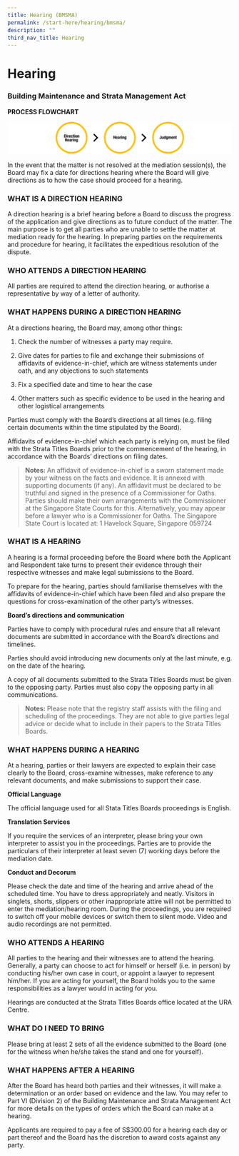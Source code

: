 ```yaml
---
title: Hearing (BMSMA)
permalink: /start-here/hearing/bmsma/
description: ""
third_nav_title: Hearing
---
```

# Hearing

### Building Maintenance and Strata Management Act

**PROCESS FLOWCHART**

![](/images/General%20Proceedings/Hearing/hearing-bmsma-flowchart.png)

In the event that the matter is not resolved at the mediation session(s), the Board may fix a date for directions hearing where the Board will give directions as to how the case should proceed for a hearing.

### WHAT IS A DIRECTION HEARING

A direction hearing is a brief hearing before a Board to discuss the progress of the application and give directions as to future conduct of the matter. The main purpose is to get all parties who are unable to settle the matter at mediation ready for the hearing. In preparing parties on the requirements and procedure for hearing, it facilitates the expeditious resolution of the dispute.

### WHO ATTENDS A DIRECTION HEARING

All parties are required to attend the direction hearing, or authorise a representative by way of a letter of authority.

### WHAT HAPPENS DURING A DIRECTION HEARING

At a directions hearing, the Board may, among other things:

1.  Check the number of witnesses a party may require.
    
2.  Give dates for parties to file and exchange their submissions of affidavits of evidence-in-chief, which are witness statements under oath, and any objections to such statements
    
3.  Fix a specified date and time to hear the case
    
4.  Other matters such as specific evidence to be used in the hearing and other logistical arrangements
    

Parties must comply with the Board’s directions at all times (e.g. filing certain documents within the time stipulated by the Board).

Affidavits of evidence-in-chief which each party is relying on, must be filed with the Strata Titles Boards prior to the commencement of the hearing, in accordance with the Boards’ directions on filing dates.

> **Notes:**
An affidavit of evidence-in-chief is a sworn statement made by your witness on the facts and evidence. It is annexed with supporting documents (if any). An affidavit must be declared to be truthful and signed in the presence of a Commissioner for Oaths. Parties should make their own arrangements with the Commissioner at the Singapore State Courts for this.
Alternatively, you may appear before a lawyer who is a Commissioner for Oaths.
The Singapore State Court is located at: 1 Havelock Square, Singapore 059724

### WHAT IS A HEARING

A hearing is a formal proceeding before the Board where both the Applicant and Respondent take turns to present their evidence through their respective witnesses and make legal submissions to the Board.

To prepare for the hearing, parties should familiarise themselves with the affidavits of evidence-in-chief which have been filed and also prepare the questions for cross-examination of the other party’s witnesses.

**Board’s directions and communication**

Parties have to comply with procedural rules and ensure that all relevant documents are submitted in accordance with the Board’s directions and timelines.

Parties should avoid introducing new documents only at the last minute, e.g. on the date of the hearing.

A copy of all documents submitted to the Strata Titles Boards must be given to the opposing party. Parties must also copy the opposing party in all communications.

> **Notes:**
Please note that the registry staff assists with the filing and scheduling of the proceedings. They are not able to give parties legal advice or decide what to include in their papers to the Strata Titles Boards.

### WHAT HAPPENS DURING A HEARING

At a hearing, parties or their lawyers are expected to explain their case clearly to the Board, cross-examine witnesses, make reference to any relevant documents, and make submissions to support their case.

**Official Language**

The official language used for all Stata Titles Boards proceedings is English.

**Translation Services**

If you require the services of an interpreter, please bring your own interpreter to assist you in the proceedings. Parties are to provide the particulars of their interpreter at least seven (7) working days before the mediation date.

**Conduct and Decorum**

Please check the date and time of the hearing and arrive ahead of the scheduled time. You have to dress appropriately and neatly. Visitors in singlets, shorts, slippers or other inappropriate attire will not be permitted to enter the mediation/hearing room. During the proceedings, you are required to switch off your mobile devices or switch them to silent mode. Video and audio recordings are not permitted.

### WHO ATTENDS A HEARING

All parties to the hearing and their witnesses are to attend the hearing. Generally, a party can choose to act for himself or herself (i.e. in person) by conducting his/her own case in court, or appoint a lawyer to represent him/her. If you are acting for yourself, the Board holds you to the same responsibilities as a lawyer would in acting for you.

Hearings are conducted at the Strata Titles Boards office located at the URA Centre.

### WHAT DO I NEED TO BRING

Please bring at least 2 sets of all the evidence submitted to the Board (one for the witness when he/she takes the stand and one for yourself).

### WHAT HAPPENS AFTER A HEARING

After the Board has heard both parties and their witnesses, it will make a determination or an order based on evidence and the law. You may refer to Part VI (Division 2) of the Building Maintenance and Strata Management Act for more details on the types of orders which the Board can make at a hearing.

Applicants are required to pay a fee of S$300.00 for a hearing each day or part thereof and the Board has the discretion to award costs against any party.
